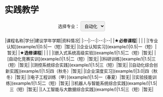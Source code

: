 # 实践教学

<div class="select-container" markdown="1">
  <label for="specialization-select">选择专业：</label>
  <select id="specialization-select" onchange="showTable(this.value)">
    <option value="automation" selected>自动化</option>
    <option value="robotics">机器人</option>
  </select>
</div>

<div id="automation-table" class="course-table" style="display: table" markdown="1">
  |课程名称|学分|建议学年学期|资料情况|
  |:--|:--:|:--:|:--|
  |<span style="font-weight: bold;">★必修课程</span>| | | |
  |[专业认知](example/)|0.5|一（短）|暂无|
  |[企业认知实习](example/)|0.5|一（短）|暂无|
  |<span style="font-weight: bold;">★选修课程</span>| | | |
  |[嵌入式系统高级实验](example/)|1.5|二（短）|暂无|
  |[自动化竞赛实训](example/)|1.5|二（短）|暂无|
  |[科研训练](example/)|1.5|三（短）|暂无|
  |[测控系统综合实践](example/)|1.5|三（短）|暂无|
  |[自动化综合创新实践](example/)|1.5|四（秋冬）|暂无|
  |[企业深度实习](example/)|3.0|四（秋冬）|暂无|
  |[电子工程训练（甲）](example/)|1.5|一（春夏）|暂无|
  |[实验技能训练](example/)|1.5|二（短）|暂无|
  |[机器人与智能系统综合实践](example/)|1.5|三（短）|暂无|
  |[人工智能与大数据综合实践](example/)|1.5|三（短）|暂无|
</div>

<div id="robotics-table" class="course-table" style="display: none" markdown="1">
  | 课程名称 | 学分 | 建议学年学期 | 资料情况 |
  |:--|:--:|:--:|:--|
  | 机器人基础实践 | 1.0 | 一(短) | 暂无 |
  | 专业认知 | 0.5 | 一(短) | 暂无 |
  | 工程训练 | 1.5 | 一(春夏) | 暂无 |
  | 嵌入式系统高级实验 | 1.5 | 二(短) | 暂无 |
  | 机器人学I强化训练与实践 | 2.0 | 三(秋) | 暂无 |
  | 机器人学II强化训练与实践 | 2.0 | 三(冬) | 暂无 |
  | 机器人竞赛实践 | 1.0 | 三(短) | 暂无 |
  | 机器人交叉创新设计与实践 | 4.0 | 三(春夏) | 暂无 |
</div>


<script>
function showTable(specialization) {
    document.getElementById('automation-table').style.display = specialization === 'automation' ? 'table' : 'none';
    document.getElementById('robotics-table').style.display = specialization === 'robotics' ? 'table' : 'none';
}
</script>

<style>
.md-typeset table:not([class]) th {
    min-width: 1em;
}
.course-table {
    margin: 0 auto;
    text-align: center;
}


.select-container {
    text-align: center;
    margin-bottom: 20px;
}

.select-container select {
    font-size: inherit;
    font-family: inherit;
    padding: 6px 8px;
    border-radius: 4px;
    border: 1px solid #ccc;
}

.course-table th {
    font-weight: bold;
    color: #b22222;
}

.course-table a {
    color: inherit;
}

</style>